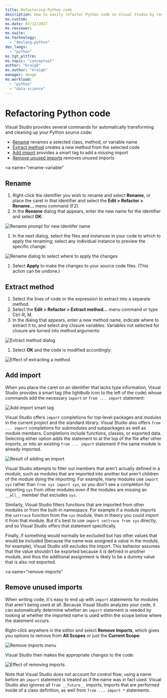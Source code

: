 ```yaml
---
title: Refactoring Python code
description: How to easily refactor Python code in Visual Studio by renaming identifiers, extracting methods, adding imports, and removing unused imports.
ms.custom:
ms.date: 07/12/2017
ms.reviewer:
ms.suite:
ms.technology: 
  - "devlang-python"
dev_langs:
  - "python"
ms.tgt_pltfrm:
ms.topic: "conceptual"
author: "kraigb"
ms.author: "kraigb"
manager: douge
ms.workload: 
  - "python"
  - "data-science"
---
```


# Refactoring Python code

Visual Studio provides several commands for automatically transforming and cleaning up your Python source code:

- [Rename](#rename) renames a selected class, method, or variable name
- [Extract method](#extract-method) creates a new method from the selected code
- [Add import](#add-import) provides a smart tag to add a missing import
- [Remove unused imports](#remove-unused-imports) removes unused imports

<a name="rename-variable"</a>

## Rename

1. Right-click the identifier you wish to rename and select **Rename**, or place the caret in that identifier and select the **Edit > Refactor > Rename...** menu command (F2).
1. In the **Rename** dialog that appears, enter the new name for the identifier and select **OK**:

  ![Rename prompt for new identifer name](media/code-refactor-rename-1.png)

1. In the next dialog, select the files and instances in your code to which to apply the renaming; select any individual instance to preview the specific change:

  ![Rename dialog to select where to apply the changes](media/code-refactor-rename-2.png)

1. Select **Apply** to make the changes to your source code files. (This action can be undone.)

## Extract method

1. Select the lines of code or the expression to extract into a separate method.
1. Select the **Edit > Refactor > Extract method...** menu command or type Ctrl-R, M.
1. In the dialog that appears, enter a new method name, indicate where to extract it to, and select any closure variables. Variables not selected for closure are turned into method arguments:

  ![Extract method dialog](media/code-refactor-extract-method-1.png)

1. Select **OK** and the code is modified accordingly:

  ![Effect of extracting a method](media/code-refactor-extract-method-2.png)

## Add import

When you place the caret on an identifier that lacks type information, Visual Studio provides a smart tag (the lightbulb icon to the left of the code) whose commands add the necessary `import` or `from ... import` statement:

![Add import smart tag](media/code-refactor-add-import-1.png)

Visual Studio offers `import` completions for top-level packages and modules in the current project and the standard library. Visual Studio also offers `from ... import` completions for submodules and subpackages as well as module members. Completions include functions, classes, or exported data. Selecting either option adds the statement to at the top of the file after other imports, or into an existing `from ... import` statement if the same module is already imported.

![Result of adding an import](media/code-refactor-add-import-2.png)

Visual Studio attempts to filter out members that aren't actually defined in a module, such as modules that are imported into another but aren't children of the module doing the importing. For example, many modules use `import sys` rather than `from xyz import sys`, so you don't see a completion for importing `sys` from other modules even if the modules are missing an `__all__` member that excludes `sys`.

Similarly, Visual Studio filters functions that are imported from other modules or from the built-in namespace. For example if a module imports the `settrace` function from the `sys` module, then in theory you could import it from that module. But it's best to use `import settrace from sys` directly, and so Visual Studio offers that statement specifically.

Finally, if something would normally be excluded but has other values that would be included (because the name was assigned a value in the module, for example), Visual Studio still excludes the import. This behavior assumes that the value shouldn't be exported because it is defined in another module, and thus the additional assignment is likely to be a dummy value that is also not exported.

<a name="remove-imports"</a>

## Remove unused imports

When writing code, it's easy to end up with `import` statements for modules that aren't being used at all. Because Visual Studio analyzes your code, it can automatically determine whether an `import` statement is needed by looking at whether the imported name is used within the scope below where the statement occurs.

Right-click anywhere in the editor and select **Remove Imports**, which gives you options to remove from **All Scopes** or just the **Current Scope**:

![Remove imports menu](media/code-refactor-remove-imports-1.png)

Visual Studio then makes the appropriate changes to the code:

![Effect of removing imports](media/code-refactor-remove-imports-2.png)

Note that Visual Studio does not account for control flow; using a name before an `import` statement is treated as if the name was in fact used. Visual Studio also ignores all `from __future__` imports, imports that are performed inside of a class definition, as well from `from ... import *` statements.